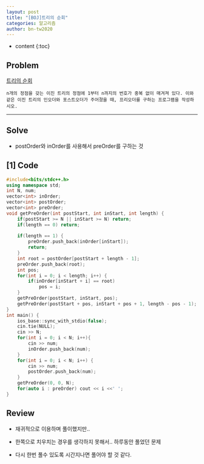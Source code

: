 ```yaml
---
layout: post
title: "[BOJ]트리의 순회"
categories: 알고리즘
author: bn-tw2020
---
```

* content
{:toc}

## Problem

[트리의 순회](https://www.acmicpc.net/problem/2263)

```
n개의 정점을 갖는 이진 트리의 정점에 1부터 n까지의 번호가 중복 없이 매겨져 있다. 이와 같은 이진 트리의 인오더와 포스트오더가 주어졌을 때, 프리오더를 구하는 프로그램을 작성하시오.
```




---

## Solve

* postOrder와 inOrder를 사용해서 preOrder를 구하는 것

## [1] Code

```c++
#include<bits/stdc++.h>
using namespace std;
int N, num;
vector<int> inOrder;
vector<int> postOrder;
vector<int> preOrder;
void getPreOrder(int postStart, int inStart, int length) {
    if(postStart >= N || inStart >= N) return;
    if(length == 0) return;
    
    if(length == 1) {
        preOrder.push_back(inOrder[inStart]);
        return;
    }
    int root = postOrder[postStart + length - 1];
    preOrder.push_back(root);
    int pos;
    for(int i = 0; i < length; i++) {
        if(inOrder[inStart + i] == root)
            pos = i;
    }
    getPreOrder(postStart, inStart, pos);
    getPreOrder(postStart + pos, inStart + pos + 1, length - pos - 1);  
}
int main() {
    ios_base::sync_with_stdio(false);
    cin.tie(NULL);
    cin >> N;
    for(int i = 0; i < N; i++){
        cin >> num;
        inOrder.push_back(num);
    }
    for(int i = 0; i < N; i++) {
        cin >> num;
        postOrder.push_back(num);
    }
    getPreOrder(0, 0, N);
    for(auto i : preOrder) cout << i <<' ';
}
```

## Review

* 재귀적으로 이용하며 풀이했지만..

* 한쪽으로 치우치는 경우를 생각하지 못해서.. 하루동안 풀었던 문제

* 다시 한번 풀수 있도록 시간지나면 풀어야 할 것 같다.



